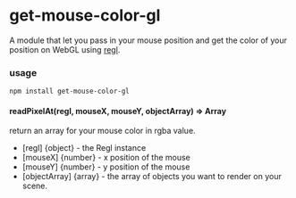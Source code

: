 # get-mouse-color-gl

A module that let you pass in your mouse position and get the color of your position on WebGL using  [regl](https://github.com/regl-project/regl).

### usage
`npm install get-mouse-color-gl`

#### readPixelAt(regl, mouseX, mouseY, objectArray) => Array

return an array for your mouse color in rgba value.

* [regl] {object} - the Regl instance
* [mouseX] {number} - x position of the mouse
* [mouseY] {number} - y position of the mouse
* [objectArray] {array} - the array of objects you want to render on your scene.
